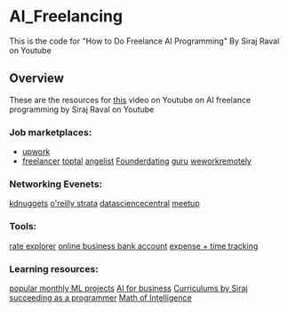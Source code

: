 # AI_Freelancing
This is the code for "How to Do Freelance AI Programming" By Siraj Raval on Youtube

## Overview

These are the resources for [this](https://youtu.be/x6GYD5WPda4) video on Youtube on AI freelance programming by Siraj Raval on Youtube 

### Job marketplaces:
- [upwork](http://upwork.com/)
- [freelancer](https://www.freelancer.com/)
[toptal](https://www.toptal.com/)
[angelist](https://angel.co/)
[Founderdating](http://founderdating.com/)
[guru](https://www.guru.com/)
[weworkremotely](https://weworkremotely.com/)

### Networking Evenets:
[kdnuggets](https://www.kdnuggets.com/meetings/)
[o'reilly strata](https://conferences.oreilly.com/strata)
[datasciencecentral](https://www.datasciencecentral.com/)
[meetup](www.meetup.com)

### Tools:
[rate explorer](https://www.codementor.io/freelance-rates)
[online business bank account](https://www.bunq.com/business)
[expense + time tracking](https://www.hellobonsai.com/)

### Learning resources:
[popular monthly ML projects](https://github.com/Mybridge/machine-learning-open-source/blob/master/src/05-2018.md)
[AI for business](https://www.youtube.com/playlist?list=PL2-dafEMk2A6oABirZ1Ug805Ag-8W54rN)
[Curriculums by Siraj](https://www.youtube.com/playlist?list=PL2-dafEMk2A5_Fcpl3FHOjo2Gfios3b5o)
[succeeding as a programmer](https://www.youtube.com/playlist?list=PL2-dafEMk2A6a9LNzkeQv7QIDUWMNEfJi)
[Math of Intelligence](https://www.youtube.com/playlist?list=PL2-dafEMk2A7mu0bSksCGMJEmeddU_H4D) 

